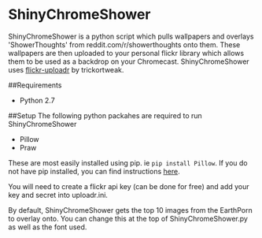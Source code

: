 # ShinyChromeShower
ShinyChromeShower is a python script which pulls wallpapers and overlays 'ShowerThoughts' from reddit.com/r/showerthoughts onto them. These wallpapers are then uploaded to your personal flickr library which allows them to be used as a backdrop on your Chromecast. ShinyChromeShower uses [flickr-uploadr](https://github.com/trickortweak/flickr-uploader) by trickortweak.

##Requirements
* Python 2.7

##Setup
The following python packahes are required to run ShinyChromeShower
* Pillow
* Praw

These are most easily installed using pip. ie `pip install Pillow`. If you do not have pip installed, you can find instructions [here](https://pip.pypa.io/en/stable/installing/).

You will need to create a flickr api key (can be done for free) and add your key and secret into uploadr.ini.

By default, ShinyChromeShower gets the top 10 images from the EarthPorn to overlay onto. You can change this at the top of ShinyChromeShower.py as well as the font used.



